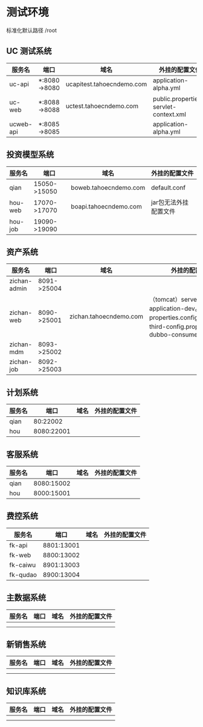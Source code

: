 # 测试环境

标准化默认路径 /root

## UC 测试系统

| 服务名    | 端口         | 域名                      | 外挂的配置文件                         |
| --------- | ------------ | ------------------------- | -------------------------------------- |
| uc-api    | *:8080->8080 | ucapitest.tahoecndemo.com | application-alpha.yml                  |
| uc-web    | *:8088->8088 | uctest.tahoecndemo.com    | public.properties，servlet-context.xml |
| ucweb-api | *:8085->8085 |                           | application-alpha.yml                  |

## 投资模型系统

| 服务名  | 端口         | 域名                  | 外挂的配置文件        |
| ------- | ------------ | --------------------- | --------------------- |
| qian    | 15050->15050 | boweb.tahoecndemo.com | default.conf          |
| hou-web | 17070->17070 | boapi.tahoecndemo.com | jar包无法外挂配置文件 |
| hou-job | 19090->19090 |                       |                       |

## 资产系统

| 服务名       | 端口        | 域名                   | 外挂的配置文件                                               | 日志文件（宿主机路径）                                 |
| ------------ | ----------- | ---------------------- | ------------------------------------------------------------ | ------------------------------------------------------ |
| zichan-admin | 8091->25004 |                        |                                                              | /root/scripts/zichan/zichan-admin/logs/info.log        |
| zichan-web   | 8090->25001 | zichan.tahoecndemo.com | （tomcat）server.xml。（app）application-dev。properties.config.properties。third-config.properties。dubbo-consumer.xml | /root/scripts/zichan/zichan-web/logs/info.log          |
| zichan-mdm   | 8093->25002 |                        |                                                              | /root/scripts/zichan/zichan-mdm/logs/info.log          |
| zichan-job   | 8092->25003 |                        |                                                              | /root/scripts/zichan/zichan-job/logs/app-logs/info.log |

## 计划系统

| 服务名 | 端口       | 域名 | 外挂的配置文件 |
| ------ | ---------- | ---- | -------------- |
| qian   | 80:22002   |      |                |
| hou    | 8080:22001 |      |                |

## 客服系统

| 服务名 | 端口       | 域名 | 外挂的配置文件 |
| ------ | ---------- | ---- | -------------- |
| qian   | 8080:15002 |      |                |
| hou    | 8000:15001 |      |                |

## 费控系统

| 服务名   | 端口       | 域名 | 外挂的配置文件 |
| -------- | ---------- | ---- | -------------- |
| fk-api   | 8801:13001 |      |                |
| fk-web   | 8800:13002 |      |                |
| fk-caiwu | 8901:13003 |      |                |
| fk-qudao | 8900:13004 |      |                |



## 主数据系统

| 服务名 | 端口 | 域名 | 外挂的配置文件 |
| ------ | ---- | ---- | -------------- |
|        |      |      |                |
|        |      |      |                |

## 新销售系统

| 服务名 | 端口 | 域名 | 外挂的配置文件 |
| ------ | ---- | ---- | -------------- |
|        |      |      |                |
|        |      |      |                |

## 知识库系统

| 服务名 | 端口 | 域名 | 外挂的配置文件 |
| ------ | ---- | ---- | -------------- |
|        |      |      |                |
|        |      |      |                |

